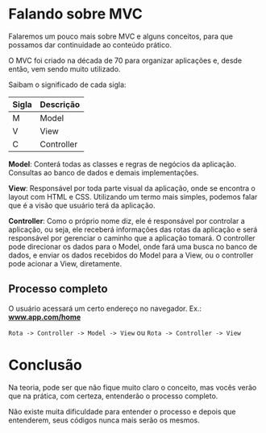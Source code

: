 # Falando sobre MVC

Falaremos um pouco mais sobre MVC e alguns conceitos, para que possamos dar continuidade ao conteúdo prático.

O MVC foi criado na década de 70 para organizar aplicações e, desde então, vem sendo muito utilizado.

Saibam o significado de cada sigla:

Sigla | Descrição
------- | -------------
M | Model
V | View
C | Controller

**Model**: Conterá todas as classes e regras de negócios da aplicação. Consultas ao banco de dados e demais implementações.

**View**: Responsável por toda parte visual da aplicação, onde se encontra o layout com HTML e CSS. Utilizando um termo mais simples, podemos falar que é a visão que usuário terá da aplicação.

**Controller**: Como o próprio nome diz, ele é responsável por controlar a aplicação, ou seja, ele receberá informações das rotas da aplicação e será responsável por gerenciar o caminho que a aplicação tomará. O controller pode direcionar os dados para o Model, onde fará uma busca no banco de dados, e enviar os dados recebidos do Model para a View, ou o controller pode acionar a View, diretamente.

## Processo completo

O usuário acessará um certo endereço no navegador. Ex.: **www.app.com/home**

`Rota -> Controller -> Model -> View` ou `Rota -> Controller -> View`

# Conclusão

Na teoria, pode ser que não fique muito claro o conceito, mas vocês verão que na prática, com certeza, entenderão o processo completo.

Não existe muita dificuldade para entender o processo e depois que entenderem, seus códigos nunca mais serão os mesmos.